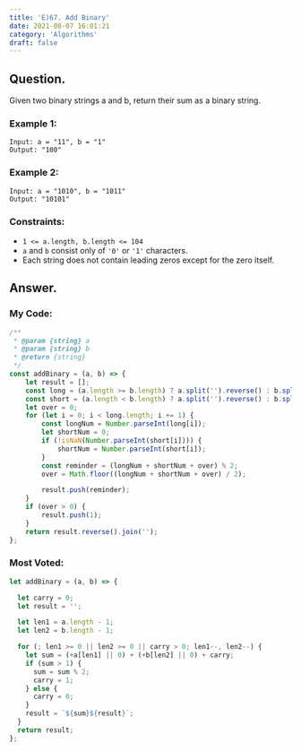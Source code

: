 ```yaml
---
title: 'E)67. Add Binary'
date: 2021-08-07 16:01:21
category: 'Algorithms'
draft: false
---
```


## Question.

Given two binary strings a and b, return their sum as a binary string.


### Example 1:
```
Input: a = "11", b = "1"
Output: "100"
```

### Example 2:
```
Input: a = "1010", b = "1011"
Output: "10101"
```


### Constraints: 

- `1 <= a.length, b.length <= 104`
- `a` and `b` consist only of `'0'` or `'1'` characters.
- Each string does not contain leading zeros except for the zero itself.


## Answer.

### My Code:

```js
/**
 * @param {string} a
 * @param {string} b
 * @return {string}
 */
const addBinary = (a, b) => {
    let result = [];
    const long = (a.length >= b.length) ? a.split('').reverse() : b.split('').reverse();
    const short = (a.length < b.length) ? a.split('').reverse() : b.split('').reverse();
    let over = 0;
    for (let i = 0; i < long.length; i += 1) {
        const longNum = Number.parseInt(long[i]);
        let shortNum = 0;
        if (!isNaN(Number.parseInt(short[i]))) {
            shortNum = Number.parseInt(short[i]);
        }
        const reminder = (longNum + shortNum + over) % 2;
        over = Math.floor((longNum + shortNum + over) / 2);

        result.push(reminder);
    }
    if (over > 0) {
        result.push(1);
    }
    return result.reverse().join('');
};
```



### Most Voted:

```js
let addBinary = (a, b) => {

  let carry = 0;
  let result = '';

  let len1 = a.length - 1;
  let len2 = b.length - 1;

  for (; len1 >= 0 || len2 >= 0 || carry > 0; len1--, len2--) {
    let sum = (+a[len1] || 0) + (+b[len2] || 0) + carry;
    if (sum > 1) {
      sum = sum % 2;
      carry = 1;
    } else {
      carry = 0;
    }
    result = `${sum}${result}`;
  }
  return result;
};
```
